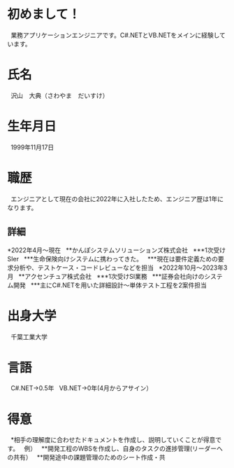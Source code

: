 <h1 align="left">初めまして！</h1>
&nbsp;
業務アプリケーションエンジニアです。C#.NETとVB.NETをメインに経験しています。
&nbsp;
<h1 align="left">氏名</h1>
&nbsp;
沢山　大典（さわやま　だいすけ）
&nbsp;
<h1 align="left">生年月日</h1>
&nbsp;
1999年11月17日
&nbsp;
<h1 align="left">職歴</h1>
&nbsp;
エンジニアとして現在の会社に2022年に入社したため、エンジニア歴は1年になります。
&nbsp;
<h2 align="left">詳細</h2>
*2022年4月～現在
&nbsp;
**かんぽシステムソリューションズ株式会社
 &nbsp;
***1次受けSIer
 &nbsp;
***生命保険向けシステムに携わってきた。
 &nbsp;
***現在は要件定義ための要求分析や、テストケース・コードレビューなどを担当
 &nbsp;
*2022年10月～2023年3月
&nbsp;
**アクセンチュア株式会社
 &nbsp;
***1次受けSI業務
  &nbsp;
***証券会社向けのシステム開発
    &nbsp;
***主にC#.NETを用いた詳細設計～単体テスト工程を2案件担当
     &nbsp;
<h1 align="left">出身大学</h1>
&nbsp;
千葉工業大学
&nbsp;
<h1 align="left">言語</h1>
&nbsp;
C#.NET→0.5年
&nbsp;
VB.NET→0年(4月からアサイン）
&nbsp;
<h1 align="left">得意</h1>
&nbsp;
*相手の理解度に合わせたドキュメントを作成し、説明していくことが得意です。
&nbsp;
例）
&nbsp;
**開発工程のWBSを作成し、自身のタスクの進捗管理(リーダーへの共有）
&nbsp;
**開発途中の課題管理のためのシート作成・共


